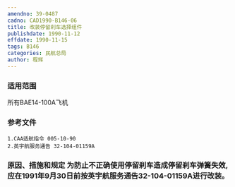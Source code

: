 ```yaml
---
amendno: 39-0487
cadno: CAD1990-B146-06
title: 改装停留刹车选择组件
publishdate: 1990-11-12
effdate: 1990-11-15
tags: B146
categories: 民航总局
author: 程辉
---
```


### 适用范围 
所有BAE14-100A飞机

### 参考文件
    1.CAA适航指令 005-10-90 
    2.英宇航服务通告 32-104-01159A 


### 原因、措施和规定     为防止不正确使用停留刹车造成停留刹车弹簧失效,应在1991年9月30日前按英宇航服务通告32-104-01159A进行改装。
